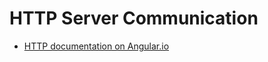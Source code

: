 # HTTP Server Communication

- [HTTP documentation on Angular.io](https://angular.io/docs/ts/latest/guide/server-communication.html)
